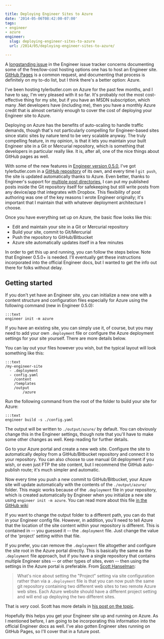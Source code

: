 ```yaml
---

title: Deploying Engineer Sites to Azure
date: '2014-05-06T08:42:00-07:00'
tags:
- engineer
- azure
engineer:
  slug: deploying-engineer-sites-to-azure
  url: /2014/05/deploying-engineer-sites-to-azure/

---
```


A [longstanding issue][1] in the Engineer issue tracker concerns documenting some of the free/low-cost hosting options one has to host an Engineer site. [GitHub Pages](http://pages.github.com/) is a common request, and documenting that process is definitely on my to-do list, but I think there's a better option: Azure.

[1]: https://github.com/tylerbutler/engineer/issues/51

I've been hosting tylerbutler.com on Azure for the past few months, and I have to say, I'm very pleased with it so far. It's probably not the most cost-effective thing for my site, but if you have an MSDN subscription, which many .Net developers have (including me), then you have a monthly Azure credit that is almost certainly enough to cover the cost of deploying your Engineer site to Azure.

Deploying on Azure has the benefits of auto-scaling to handle traffic demands, though that's not particularly compelling for Engineer-based sites since static sites by nature tend to be very scalable anyway. The truly compelling feature, in my opinion, is that it lets you maintain your built Engineer site in a Git or Mercurial repository, which is something that developers in particular really like. It is, after all, one of the nice things about GitHub pages as well.

With some of the new features in [Engineer version 0.5.0][3], I've got tylerbutler.com in a [GitHub repository][4] of its own, and every time I `git push`, the site is updated automatically thanks to Azure. Even better, thanks to Engineer's support for [multiple post directories][5], I can put my published posts inside the Git repository itself for safekeeping but still write posts from any device/app that integrates with Dropbox. This flexibility of post authoring was one of the key reasons I wrote Engineer originally; it's important that I maintain that with whatever deployment architecture I choose.

[3]: /2014/05/engineer-v0-5-0-released/
[4]: https://github.com/tylerbutler/tylerbutler.com
[5]: https://engineer.readthedocs.org/en/master/settings.html#engineer.conf.EngineerConfiguration.POST_DIR

Once you have everything set up on Azure, the basic flow looks like this:

- Edit and maintain your site in a Git or Mercurial repository
- Build your site, commit to Git/Mercurial
- Push the repository to GitHub/Bitbucket
- Azure site automatically updates itself in a few minutes

In order to get this up and running, you can follow the steps below. Note that Engineer 0.5.0+ is needed. I'll eventually get these instructions incorporated into the official Engineer docs, but I wanted to get the info out there for folks without delay.

## Getting started

If you don't yet have an Engineer site, you can initialize a new one with a content structure and configuration files especially for Azure using the following command (new in Engineer 0.5.0):

    :::text
    engineer init -m azure

If you have an existing site, you can simply use it, of course, but you may need to add your own `.deployment` file or configure the Azure deployment settings for your site yourself. There are more details below.

You can lay out your files however you wish, but the typical layout will look something like this:

    :::text
    /my-engineer-site
      - .deployment
      - config.yaml
        /content
        /templates
        /output
            /azure

Run the following command from the root of the folder to build your site for Azure:

    :::text
    engineer build -s ./config.yaml

The output will be written to `./output/azure/` by default. You can obviously change this in the Engineer settings, though note that you'll have to make some other changes as well. Keep reading for further details.

Go to your Azure portal and create a new web site. Configure the site to automatically deploy from a GitHub/Bitbucket repository and connect it to your repository. You can also choose to use manual Git deployment if you wish, or even just FTP the site content, but I recommend the GitHub auto-publish route; it's much simpler and automatic.

Now every time you push a new commit to GitHub/Bitbucket, your Azure site will update automatically with the contents of the `./output/azure/` folder. This magic works because of the `.deployment` file in your repository, which is created automatically by Engineer when you initialize a new site using `engineer init -m azure`. You can read more about this file [in the GitHub wiki](https://github.com/projectkudu/kudu/wiki/Customizing-deployments)

If you want to change the output folder to a different path, you can do that in your Engineer config file. However, in addition, you'll need to tell Azure that the location of the site content within your repository is different. This is contained in -- you guessed it -- the `.deployment` file. Just change the value of the 'project' setting within that file.

If you prefer, you can remove the `.deployment` file altogether and configure the site root in the Azure portal directly. This is basically the same as the `.deployment` file approach, but if you have a single repository that contains multiple Engineer sites -- or other types of sites, even -- then using the settings in the Azure portal is preferable. From [Scott Hanselman][2]:

> What's nice about setting the "Project" setting via site configuration rather than via a `.deployment` file is that you can now push the same git repository containing two different web sites to two remote Azure web sites. Each Azure website should have a different project setting and will end up deploying the two different sites.

That is *very* cool. Scott has more details in [his post on the topic][2].

[2]: http://www.hanselman.com/blog/DeployingTWOWebsitesToWindowsAzureFromOneGitRepository.aspx

Hopefully this helps you get your Engineer site up and running on Azure. As I mentioned before, I am going to be incorporating this information into the official Engineer docs as well. I've also gotten Engineer sites running on GitHub Pages, so I'll cover that in a future post.

<!--
In particular, GitHub offers a service called [GitHub Pages](http://pages.github.com/) that integrates wonderfully with Jekyll. Of course, if you're using Engineer, you're not using Jekyll,
-->
